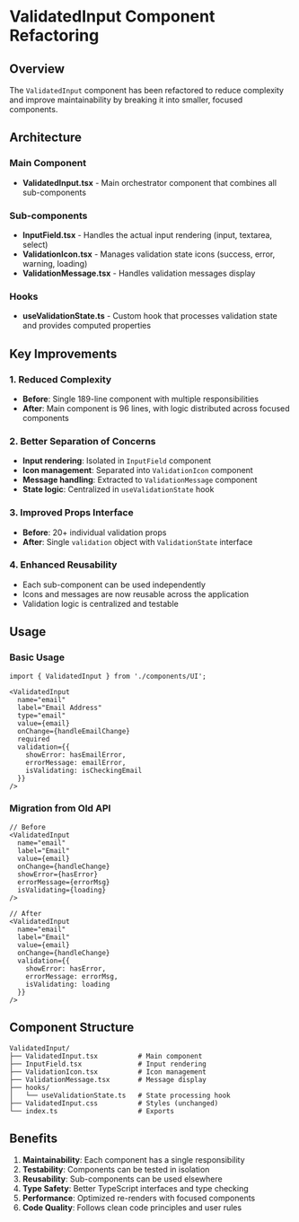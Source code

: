 # ValidatedInput Component Refactoring

## Overview
The `ValidatedInput` component has been refactored to reduce complexity and improve maintainability by breaking it into smaller, focused components.

## Architecture

### Main Component
- **ValidatedInput.tsx** - Main orchestrator component that combines all sub-components

### Sub-components
- **InputField.tsx** - Handles the actual input rendering (input, textarea, select)
- **ValidationIcon.tsx** - Manages validation state icons (success, error, warning, loading)
- **ValidationMessage.tsx** - Handles validation messages display

### Hooks
- **useValidationState.ts** - Custom hook that processes validation state and provides computed properties

## Key Improvements

### 1. Reduced Complexity
- **Before**: Single 189-line component with multiple responsibilities
- **After**: Main component is 96 lines, with logic distributed across focused components

### 2. Better Separation of Concerns
- **Input rendering**: Isolated in `InputField` component
- **Icon management**: Separated into `ValidationIcon` component  
- **Message handling**: Extracted to `ValidationMessage` component
- **State logic**: Centralized in `useValidationState` hook

### 3. Improved Props Interface
- **Before**: 20+ individual validation props
- **After**: Single `validation` object with `ValidationState` interface

### 4. Enhanced Reusability
- Each sub-component can be used independently
- Icons and messages are now reusable across the application
- Validation logic is centralized and testable

## Usage

### Basic Usage
```tsx
import { ValidatedInput } from './components/UI';

<ValidatedInput
  name="email"
  label="Email Address"
  type="email"
  value={email}
  onChange={handleEmailChange}
  required
  validation={{
    showError: hasEmailError,
    errorMessage: emailError,
    isValidating: isCheckingEmail
  }}
/>
```

### Migration from Old API
```tsx
// Before
<ValidatedInput
  name="email"
  label="Email"
  value={email}
  onChange={handleChange}
  showError={hasError}
  errorMessage={errorMsg}
  isValidating={loading}
/>

// After
<ValidatedInput
  name="email"
  label="Email"
  value={email}
  onChange={handleChange}
  validation={{
    showError: hasError,
    errorMessage: errorMsg,
    isValidating: loading
  }}
/>
```

## Component Structure

```
ValidatedInput/
├── ValidatedInput.tsx          # Main component
├── InputField.tsx              # Input rendering
├── ValidationIcon.tsx          # Icon management
├── ValidationMessage.tsx       # Message display
├── hooks/
│   └── useValidationState.ts   # State processing hook
├── ValidatedInput.css          # Styles (unchanged)
└── index.ts                    # Exports
```

## Benefits

1. **Maintainability**: Each component has a single responsibility
2. **Testability**: Components can be tested in isolation
3. **Reusability**: Sub-components can be used elsewhere
4. **Type Safety**: Better TypeScript interfaces and type checking
5. **Performance**: Optimized re-renders with focused components
6. **Code Quality**: Follows clean code principles and user rules 